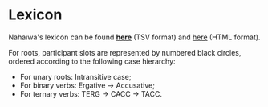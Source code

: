 # Lexicon

Nahaıwa's lexicon can be found **[here](https://github.com/Ntsekees/Nahaiwa/blob/main/lexicon.tsv)** (TSV format) and [here](https://github.com/Ntsekees/Nahaiwa/blob/main/lexicon.html) (HTML format).

For roots, participant slots are represented by numbered black circles, ordered according to the following case hierarchy:  
* For unary roots: Intransitive case;
* For binary verbs: Ergative → Accusative;
* For ternary verbs: TERG → CACC → TACC.

